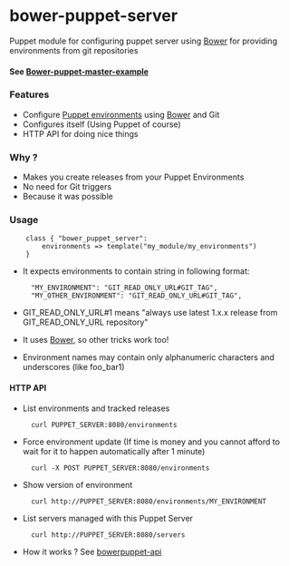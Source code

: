bower-puppet-server
===================

Puppet module for configuring puppet server using [Bower](http://bower.io) for providing environments from git repositories

#### See [Bower-puppet-master-example](https://github.com/TomiTakussaari/bower-puppet-master-example)

### Features
- Configure [Puppet environments](http://docs.puppetlabs.com/guides/environment.html) using [Bower](http://bower.io/) and Git
- Configures itself (Using Puppet of course)
- HTTP API for doing nice things

### Why ?
- Makes you create releases from your Puppet Environments
- No need for Git triggers
- Because it was possible

### Usage

		class { "bower_puppet_server":
        	environments => template("my_module/my_environments")
        }

* It expects environments to contain string in following format:

		"MY_ENVIRONMENT": "GIT_READ_ONLY_URL#GIT_TAG",
		"MY_OTHER_ENVIRONMENT": "GIT_READ_ONLY_URL#GIT_TAG",

* GIT_READ_ONLY_URL#1 means "always use latest 1.x.x release from GIT_READ_ONLY_URL repository"
* It uses [Bower](http://bower.io/), so other tricks work too!
* Environment names may contain only alphanumeric characters and underscores (like foo_bar1)

#### HTTP API
* List environments and tracked releases

        curl PUPPET_SERVER:8080/environments

* Force environment update (If time is money and you cannot afford to wait for it to happen automatically after 1 minute)

        curl -X POST PUPPET_SERVER:8080/environments

* Show version of environment

        curl http://PUPPET_SERVER:8080/environments/MY_ENVIRONMENT

* List servers managed with this Puppet Server

        curl http://PUPPET_SERVER:8080/servers

* How it works ? See [bowerpuppet-api](files/opt/puppet/bowerpuppet-api/)
